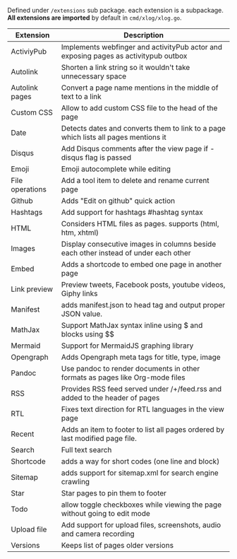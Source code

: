 Defined under `/extensions` sub package. each extension is a subpackage. **All extensions are imported** by default in `cmd/xlog/xlog.go`.


| Extension       | Description                                                                         |
|-----------------|-------------------------------------------------------------------------------------|
| ActiviyPub      | Implements webfinger and activityPub actor and exposing pages as activitypub outbox |
| Autolink        | Shorten a link string so it wouldn't take unnecessary space                         |
| Autolink pages  | Convert a page name mentions in the middle of text to a link                        |
| Custom CSS      | Allow to add custom CSS file to the head of the page                                |
| Date            | Detects dates and converts them to link to a page which lists all pages mentions it |
| Disqus          | Add Disqus comments after the view page if -disqus flag is passed                   |
| Emoji           | Emoji autocomplete while editing                                                    |
| File operations | Add a tool item to delete and rename current page                                   |
| Github          | Adds "Edit on github" quick action                                                  |
| Hashtags        | Add support for hashtags #hashtag syntax                                            |
| HTML            | Considers HTML files as pages. supports (html, htm, xhtml)                          |
| Images          | Display consecutive images in columns beside each other instead of under each other |
| Embed           | Adds a shortcode to embed one page in another page                                  |
| Link preview    | Preview tweets, Facebook posts, youtube videos, Giphy links                         |
| Manifest        | adds manifest.json to head tag and output proper JSON value.                        |
| MathJax         | Support MathJax syntax inline using $ and blocks using $$                           |
| Mermaid         | Support for MermaidJS graphing library                                              |
| Opengraph       | Adds Opengraph meta tags for title, type, image                                     |
| Pandoc          | Use pandoc to render documents in other formats as pages like Org-mode files        |
| RSS             | Provides RSS feed served under /+/feed.rss and added to the header of pages         |
| RTL             | Fixes text direction for RTL languages in the view page                             |
| Recent          | Adds an item to footer to list all pages ordered by last modified page file.        |
| Search          | Full text search                                                                    |
| Shortcode       | adds a way for short codes (one line and block)                                     |
| Sitemap         | adds support for sitemap.xml for search engine crawling                             |
| Star            | Star pages to pin them to footer                                                    |
| Todo            | allow toggle checkboxes while viewing the page without going to edit mode           |
| Upload file     | Add support for upload files, screenshots, audio and camera recording               |
| Versions        | Keeps list of pages older versions                                                  |
